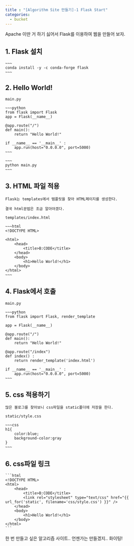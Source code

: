```yaml
---
title : "[Algorithm Site 만들기]-1 Flask Start"
categories:
  - bucket
---
```


Apache 이딴 거 하기 싫어서 Flask를 이용하여 웹을 만들어 보자.

## 1. Flask 설치

    ~~~
    conda install -y -c conda-forge flask
    ~~~

## 2. Hello World!

    main.py

    ~~~python
    from flask import Flask
    app = Flask(__name__)

    @app.route("/")
    def main():
        return "Hello World!"

    if __name__ == '__main__' :
        app.run(host="0.0.0.0", port=5000)
    ~~~

    ~~~
    python main.py
    ~~~

## 3. HTML 파일 적용

    Flask는 templates에서 템플릿을 찾아 HTML페이지를 생성한다.
    
    결국 html문법은 조금 알아야겠다.

    templates/index.html
    
    ~~~html
    <!DOCTYPE HTML>

    <html>
        <head>
            <title>B:CODE</title>
        </head>
        <body>
            <h1>Hello World!</h1>
        </body>
    </html>
    ~~~

## 4. Flask에서 호출

    main.py

    ~~~python
    from flask import Flask, render_template

    app = Flask(__name__)

    @app.route("/")
    def main():
        return "Hello World!"

    @app.route("/index")
    def index() :
        return render_template('index.html')

    if __name__ == '__main__' :
        app.run(host="0.0.0.0", port=5000)
    ~~~

## 5. css 적용하기

    많은 블로그를 찾아보니 css파일을 static폴더에 저장을 한다.
    
    static/style.css

    ~~~css  
    h1{
        color:blue;
        background-color:gray
    }
    ~~~

## 6. css파일 링크

    ```html
    <!DOCTYPE HTML>
    <html>
        <head>
            <title>B:CODE</title>
            <link rel="stylesheet" type="text/css" href="{{ url_for('static', filename='css/style.css') }}" />
        </head>
        <body>
            <h1>Hello World!</h1>
        </body>
    </html>
    ```

한 번 만들고 싶은 알고리즘 사이트.. 언젠가는 만들겠지.. 화이팅!